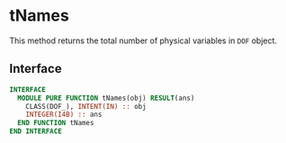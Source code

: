 # tNames

This method returns the total number of physical variables in `DOF` object.

## Interface

```fortran
INTERFACE
  MODULE PURE FUNCTION tNames(obj) RESULT(ans)
    CLASS(DOF_), INTENT(IN) :: obj
    INTEGER(I4B) :: ans
  END FUNCTION tNames
END INTERFACE
```
